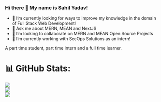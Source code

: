 ### Hi there 👋 My name is Sahil Yadav!
- 🌱 I’m currently looking for ways to improve my knowledge in the domain of Full Stack Web Development!
- 💬 Ask me about MERN, MEAN and NextJS
- 👯 I’m looking to collaborate on MERN and MEAN Open Source Projects
- 🔭 I’m currently working with SecOps Solutions as an intern!

A part time student, part time intern and a full time learner.

# 📊 GitHub Stats:
![](https://github-readme-stats.vercel.app/api?username=yadav106&theme=tokyonight&hide_border=false&include_all_commits=true&count_private=true) <br />
![](https://github-readme-stats.vercel.app/api/top-langs/?username=yadav106&theme=tokyonight&hide_border=false&include_all_commits=true&count_private=true&layout=compact) <br />
![](https://github-readme-streak-stats.herokuapp.com/?user=yadav106&theme=tokyonight&hide_border=false)

<!--
**Yadav106/Yadav106** is a ✨ _special_ ✨ repository because its `README.md` (this file) appears on your GitHub profile.

Here are some ideas to get you started:

- 🔭 I’m currently working on ...
- 🌱 I’m currently learning ...
- 👯 I’m looking to collaborate on ...
- 🤔 I’m looking for help with ...
- 💬 Ask me about ...
- 📫 How to reach me: ...
- 😄 Pronouns: ...
- ⚡ Fun fact: ...
-->
